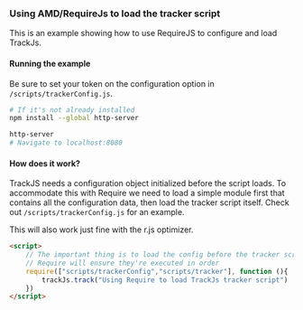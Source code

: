 ### Using AMD/RequireJs to load the tracker script
This is an example showing how to use RequireJS to configure and load TrackJs.

#### Running the example

Be sure to set your token on the configuration option in `/scripts/trackerConfig.js`.

```bash 
# If it's not already installed
npm install --global http-server

http-server
# Navigate to localhost:8080
```

#### How does it work?

TrackJS needs a configuration object initialized before the script loads.  To accommodate this with Require we need to load a simple module first that contains all the configuration data, then load the tracker script itself.  Check out `/scripts/trackerConfig.js` for an example.

This will also work just fine with the r.js optimizer.

```html
<script>
    // The important thing is to load the config before the tracker script.  
    // Require will ensure they're executed in order
    require(["scripts/trackerConfig","scripts/tracker"], function (){
        trackJs.track("Using Require to load TrackJs tracker script")
    })
</script>
```
